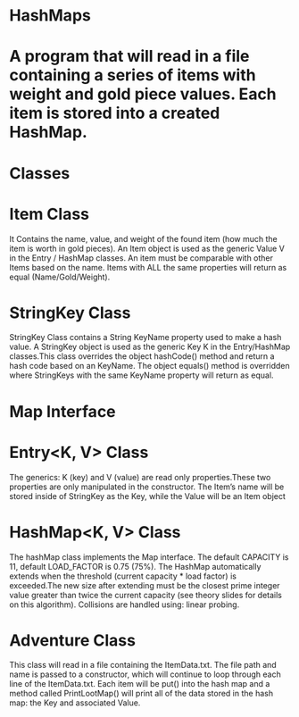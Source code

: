 # HashMaps

# A program that will read in a file containing a series of items with weight and gold piece values. Each item is stored into a created HashMap.

# Classes
# Item Class
It Contains the name, value, and weight of the found item (how much the item is worth in gold pieces). An Item object is used as the generic Value V in the Entry / HashMap classes. An item must be comparable with other Items based on the name. Items with ALL the same properties will return as equal (Name/Gold/Weight).

# StringKey Class
StringKey Class contains a String KeyName property used to make a hash value. A StringKey object is used as the generic Key K in the Entry/HashMap classes.This class overrides the object hashCode() method and return a hash code based on an KeyName. The object equals() method is overridden where StringKeys with the same KeyName property will return as equal.

# Map Interface

# Entry<K, V> Class 
The generics: K (key) and V (value) are read only properties.These two properties are only manipulated in the constructor. The Item’s name will be stored inside of StringKey as the Key, while the Value will be an Item object

# HashMap<K, V> Class
The hashMap class implements the Map interface. The default CAPACITY is 11, default LOAD_FACTOR is 0.75 (75%). The HashMap automatically extends when the threshold (current capacity * load factor) is exceeded.The new size after extending must be the closest prime integer value greater than twice the current capacity (see theory slides for details on this algorithm). Collisions are handled using: linear probing.

# Adventure Class
 This class will read in a file containing the ItemData.txt. The file path and name is passed to a constructor, which will continue to loop through each line of the ItemData.txt. Each item will be put() into the hash map and a method called PrintLootMap() will print all of the data stored in the hash map: the Key and associated Value.






